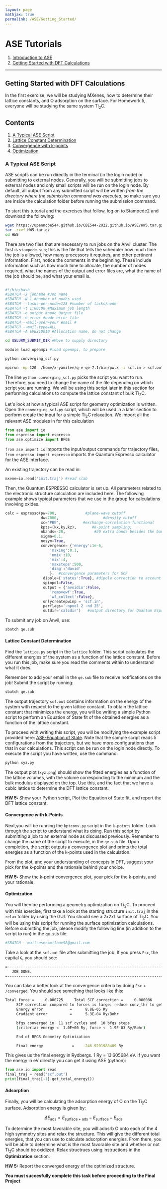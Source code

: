 ```yaml
---
layout: page
mathjax: true
permalink: /ASE/Getting_Started/
---
```


# ASE Tutorials
1. [Introduction to ASE](../)
2. [Getting Started with DFT Calculations](../Getting_Started/)

____

## Getting Started with DFT Calculations ##

In the first exercise, we will be studying MXenes, how to determine their lattice constants, and O adsorption on the surface. For Homework 5, everyone will be studying the same system Ti<sub>2</sub>C. 

## Contents ##

1. [A Typical ASE Script](#a-typical-ase-script)
2. [Lattice Constant Determination](#lattice-constant-determination)
3. [Convergence with k-points](#convergence-with-k-points)
4. [Optimization](#optimization)


<a name='a-typical-ase-script'></a>

### A Typical ASE Script ###

ASE scripts can be run directly in the terminal (in the login node) or submitting to external nodes. Generally, you will be submitting jobs to external nodes and only small scripts will be run on the login node. By default, all output from any submitted script will be written *from the directory where the submission command was executed*, so make sure you are inside the calculation folder before running the submission command.

To start this tutorial and the exercises that follow, log on to Stampede2 and download the following:
```bash
wget https://upenncbe544.github.io/CBE544-2022.github.io/ASE/HW5.tar.gz
tar -zxvf HW5.tar.gz
cd HW5
```

There are two files that are necessary to run jobs on the Anvil cluster. The first is `stampede.sub`; this is the file that tells the scheduler how much time the job is allowed, how many processors it requires, and other pertinent information. First, notice the comments in the beginning. These include information such as how much time to allocate, the number of nodes required, what the names of the output and error files are, what the name of the job should be, and what your email is. 

```bash
                                                                                                                                                                     
#!/bin/bash
#SBATCH -J jobname #Job name
#SBATCH -N 1 #number of nodes used
#SBATCH --tasks-per-node=128 #number of tasks/node
#SBATCH -t 1:00:00 #Maximum job length
#SBATCH -o output #node Output file
#SBATCH -e error #node error file
#SBATCH --mail-user=your email #
#SBATCH --mail-type=ALL
#SBATCH -A EVE210010 #Allocation name, do not change

cd $SLURM_SUBMIT_DIR #Move to supply directory

module load openmpi #load openmpi, to prepare

python converging_scf.py

mpirun -np 120  /home/x-yamilee/q-e-qe-7.1/bin/pw.x -i scf.in > scf.out # 
```

The line ```python converging_scf.py``` picks the script you want to run. Therefore, you need to change the name of the file depending on which script you are running. We will be using this script later in this section for performing calculations to compute the lattice constant of bulk Ti<sub>2</sub>C.


Let's look at how a typical ASE script for geometry optimization is written. Open the `converging_scf.py` script, which will be used in a later section to perform create the input for a simple Ti<sub>2</sub>C relaxation. We import all the relevant ASE modules in for this calculation

```python
from ase import io
from espresso import espresso
from ase.optimize import BFGS

```

`from ase import io` imports the input/output commands for trajectory files, `from espresso import espresso` imports the Quantum Espresso calculator for the ASE interface.

An existing trajectory can be read in:

```python
mxene=io.read('init.traj') #read slab

```

Then, the Quantum ESPRESSO calculator is set up. All parameters related to the electronic structure calculation are included here. The following example shows typical parameters that we use in the group for calculations involving oxides.

```python
calc = espresso(pw=700,             #plane-wave cutoff
                dw=7000,                    #density cutoff
                xc='PBE',          #exchange-correlation functional
                kpts=(kx,ky,kz),       #k-point sampling;
                nbands=-20,             #20 extra bands besides the bands needed to hold valence electrons
                sigma=0.1,
                nosym=True,
                convergence= {'energy':1e-6,
                    'mixing':0.1,
                    'nmix':10,
                    'mix':4,
                    'maxsteps':500,
                    'diag':'david'
                    },  #convergence parameters for SCF
                 dipole={'status':True}, #dipole correction to account for periodicity in z
                 spinpol=False,
                 output = {'avoidio':False,
                    'removewf':True,
                    'wf_collect':False},
                 onlycreatepwinp = 'scf.in',
                 parflags='-npool 2 -nd 25',
                 outdir='calcdir')   #output directory for Quantum Espresso files
```



To submit any job on Anvil, use:

```bash
sbatch qe.sub 
```

<a name='lattice-constant-determination'></a>

#### Lattice Constant Determination ####

Find the `lattice.py` script in the `lattice` folder. This script calculates the different energies of the system as a function of the lattice constant. Before you run this job, make sure you read the comments within to understand what it does.

Remember to add your email in the `qe.sub` file to receive notifications on the job! Submit the script by running:

```bash
sbatch qe.sub
``` 

The output trajectory `scf.out` contains information on the energy of the system with respect to the given lattice constant. To obtain the lattice constant that minimizes the energy, you will be writing a simple Python script to perform an Equation of State fit of the obtained energies as a function of the lattice constant. 

To proceed with writing this script, you will be modifying the example script provided here: [ASE-Equation of State](https://wiki.fysik.dtu.dk/ase/tutorials/eos/eos.html). Note that the sample script reads 5 configurations from the trajectory, but we have more configurations than that in our calculations. This script can be run on the login node directly. To execute the script you have written, use the command: 
```bash
python xyz.py
```
The output plot (`xyz.png`) should show the fitted energies as a function of the lattice volumes, with the volume corresponding to the minimum and the bulk modulus displayed on the top. Use this, and the fact that we have a cubic lattice to determine the DFT lattice constant.

**HW 5:** Show your Python script, Plot the Equation of State fit, and report the DFT lattice constant.

<a name='convergence-with-k-points'></a>

#### Convergence with k-Points ####
Next,you will be running the `kptconv.py` script in the `k-points` folder. Look through the script to understand what its doing. Run this script by submitting a job to an external node as discussed previously. Remember to change the name of the script to execute, in the `qe.sub` file. Upon completion, the script outputs a convergence plot and prints the total energies as a function of the k-points used in the calculation.

From the plot, and your understanding of concepts in DFT, suggest your pick for the k-points and the rationale behind your choice.

**HW 5:** Show the k-point convergence plot, your pick for the k-points, and your rationale.

<a name='optimization'></a>

#### Optimization ####
You will then be performing a geometry optimization on Ti<sub>2</sub>C. To proceed with this exercise, first take a look at the starting structure `init.traj` in the `relax` folder by using the GUI. You should see a 2x2x1 surface of Ti<sub>2</sub>C. You will be using this script for running the surface optimization calculations. Before submitting the job, please modify the following line (in addition to the script to run) in the `qe.sub` file:

```bash
#SBATCH --mail-user=miloue98@gmail.com
```
Take a look at the `scf.out` file after submitting the job. If you press `Esc`, the capital `G`, you should see:
```bash
=------------------------------------------------------------------------------=
   JOB DONE.
=------------------------------------------------------------------------------=
```
You can take a better look at the convergence criteria by doing `Esc` + `/converged`. You should see something that looks like this:
```bash
Total force =     0.000725     Total SCF correction =     0.000086
     SCF correction compared to forces is large: reduce conv_thr to get better values
     Energy error            =      8.8E-05 Ry
     Gradient error          =      5.3E-04 Ry/Bohr

     bfgs converged in  11 scf cycles and  10 bfgs steps
     (criteria: energy <  1.0E+00 Ry, force <  1.9E-03 Ry/Bohr)

     End of BFGS Geometry Optimization

     Final energy             =    -246.9201988489 Ry
```

This gives us the final energy in Rydbergs. 1 Ry = 13.605684 eV. If you want the energy in eV directly you can get it using ASE (python):
```python
from ase.io import read
final_traj = read('scf.out')
print(final_traj[-1].get_total_energy())
```
#### Adsorption ####
Finally, you will be calculating the adsorption energy of O on the Ti<sub>2</sub>C surface. Adsorption energy is given by:

$$
\Delta E_\mathrm{ads} = E_\mathrm{surface +ads}  - E_\mathrm{surface} - E_\mathrm{ads}
$$

To determine the most favorable site, you will adosrb O onto each of the 4 high symmetry sites and relax the structure. This will give the different total energies, that you can use to calculate adsorption energies. From there, you will be able to determine what is the most favorable site and whether or not Ti<sub>2</sub>C should be oxidized. 
Relax structrues using instructions in the **Optimization** section.

**HW 5:** Report the converged energy of the optimized structure. 

**You must succesfully complete this task before proceeding to the Final Project**

